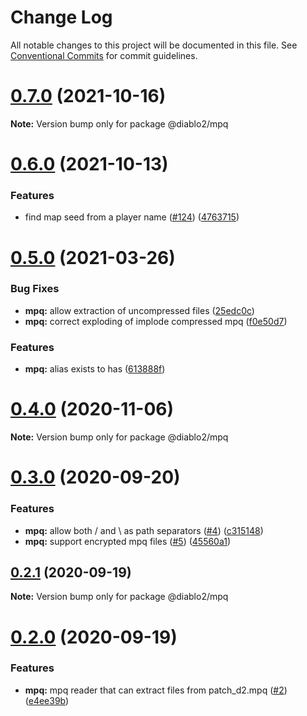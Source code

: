 # Change Log

All notable changes to this project will be documented in this file.
See [Conventional Commits](https://conventionalcommits.org) for commit guidelines.

# [0.7.0](https://github.com/blacha/diablo2/compare/v0.6.0...v0.7.0) (2021-10-16)

**Note:** Version bump only for package @diablo2/mpq





# [0.6.0](https://github.com/blacha/diablo2/compare/v0.5.0...v0.6.0) (2021-10-13)


### Features

* find map seed from a player name ([#124](https://github.com/blacha/diablo2/issues/124)) ([4763715](https://github.com/blacha/diablo2/commit/476371515e874024bbab730d65dd5319157c07b6))





# [0.5.0](https://github.com/blacha/diablo2/compare/v0.4.0...v0.5.0) (2021-03-26)


### Bug Fixes

* **mpq:** allow extraction of uncompressed files ([25edc0c](https://github.com/blacha/diablo2/commit/25edc0c0eb05a77e86f22780cd54a1e138088675))
* **mpq:** correct exploding of implode compressed mpq ([f0e50d7](https://github.com/blacha/diablo2/commit/f0e50d7057bbb6ec77303f13ecaf0184312f87ed))


### Features

* **mpq:** alias exists to has ([613888f](https://github.com/blacha/diablo2/commit/613888f2e449f7ce4ccdbca6c6dbef000c09202b))





# [0.4.0](https://github.com/blacha/diablo2/compare/v0.3.0...v0.4.0) (2020-11-06)

**Note:** Version bump only for package @diablo2/mpq





# [0.3.0](https://github.com/blacha/diablo2/compare/v0.2.1...v0.3.0) (2020-09-20)


### Features

* **mpq:** allow both / and \ as path separators ([#4](https://github.com/blacha/diablo2/issues/4)) ([c315148](https://github.com/blacha/diablo2/commit/c315148e10f4f89dcc0822e84df57be8f4af5212))
* **mpq:** support encrypted mpq files ([#5](https://github.com/blacha/diablo2/issues/5)) ([45560a1](https://github.com/blacha/diablo2/commit/45560a13e26dc189ac58953c08f5e0176d9c8ede))





## [0.2.1](https://github.com/blacha/diablo2/compare/v0.2.0...v0.2.1) (2020-09-19)

**Note:** Version bump only for package @diablo2/mpq





# [0.2.0](https://github.com/blacha/diablo2/compare/v0.1.0...v0.2.0) (2020-09-19)


### Features

* **mpq:** mpq reader that can extract files from patch_d2.mpq ([#2](https://github.com/blacha/diablo2/issues/2)) ([e4ee39b](https://github.com/blacha/diablo2/commit/e4ee39bd63bd3f6f29c8df4de01aaa9970df234d))
